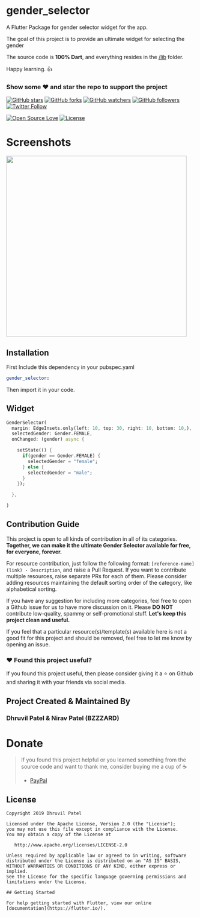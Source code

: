 # gender_selector

A Flutter Package for gender selector widget for the app.

The goal of this project is to provide an ultimate widget for selecting the gender

The source code is **100% Dart**, and everything resides in the [/lib](https://github.com/dhruvil2000/gender_selector_flutter/tree/master/lib) folder.

Happy learning. :+1:

### Show some :heart: and star the repo to support the project

[![GitHub stars](https://img.shields.io/github/stars/dhruvil2000/gender_selector_flutter.svg?style=social&label=Star)](https://github.com/dhruvil2000/gender_selector_flutter) [![GitHub forks](https://img.shields.io/github/forks/dhruvil2000/gender_selector_flutter.svg?style=social&label=Fork)](https://github.com/dhruvil2000/gender_selector_flutter/fork) [![GitHub watchers](https://img.shields.io/github/watchers/dhruvil2000/gender_selector_flutter.svg?style=social&label=Watch)](https://github.com/dhruvil2000/gender_selector_flutter) [![GitHub followers](https://img.shields.io/github/followers/dhruvil2000.svg?style=social&label=Follow)](https://github.com/dhruvil2000/gender_selector_flutter)
[![Twitter Follow](https://img.shields.io/twitter/follow/iamdhruvil.svg?style=social)](https://twitter.com/iamdhruvil)

[![Open Source Love](https://badges.frapsoft.com/os/v1/open-source.svg?v=102)](https://opensource.org/licenses/Apache-2.0)
[![License](https://img.shields.io/badge/license-Apache%202.0-blue.svg)](https://github.com/iampawan/Flutter-UI-Kit/blob/master/licence.txt)

# Screenshots

<img height="480px" src="https://raw.githubusercontent.com/dhruvil2000/gender_selector_flutter/master/screenshots/1.png">


## Installation

First Include this dependency in your pubspec.yaml
```yaml
gender_selector:
```

Then import it in your code.

## Widget

```dart
GenderSelector(
  margin: EdgeInsets.only(left: 10, top: 30, right: 10, bottom: 10,),
  selectedGender: Gender.FEMALE,
  onChanged: (gender) async {

    setState(() {
      if(gender == Gender.FEMALE) {
        selectedGender = "female";
      } else {
        selectedGender = "male";
      }
    });

  },

)
```



## Contribution Guide

This project is open to all kinds of contribution in all of its categories. **Together, we can make it the ultimate Gender Selector available for free, for everyone, forever.**

For resource contribution, just follow the following format: `[reference-name](link) - Description`, and raise a Pull Request. If you want to contribute multiple resources, raise separate PRs for each of them. Please consider adding resources maintaining the default sorting order of the category, like alphabetical sorting.

If you have any suggestion for including more categories, feel free to open a Github issue for us to have more discussion on it. Please **DO NOT** contribute low-quality, spammy or self-promotional stuff. **Let's keep this project clean and useful.**

If you feel that a particular resource(s)/template(s) available here is not a good fit for this project and should be removed, feel free to let me know by opening an issue.

### :heart: Found this project useful?

If you found this project useful, then please consider giving it a :star: on Github and sharing it with your friends via social media.

## Project Created & Maintained By

### Dhruvil Patel & Nirav Patel (BZZZARD)

# Donate

> If you found this project helpful or you learned something from the source code and want to thank me, consider buying me a cup of :coffee:
>
> - [PayPal](https://www.paypal.me/)

## License

```
Copyright 2019 Dhruvil Patel

Licensed under the Apache License, Version 2.0 (the "License");
you may not use this file except in compliance with the License.
You may obtain a copy of the License at

   http://www.apache.org/licenses/LICENSE-2.0

Unless required by applicable law or agreed to in writing, software
distributed under the License is distributed on an "AS IS" BASIS,
WITHOUT WARRANTIES OR CONDITIONS OF ANY KIND, either express or implied.
See the License for the specific language governing permissions and
limitations under the License.

## Getting Started

For help getting started with Flutter, view our online
[documentation](https://flutter.io/).
```